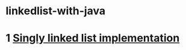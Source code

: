 # linkedlist-with-java

# 1 [Singly linked list implementation](https://github.com/shsarv/linkedlist-with-java/blob/master/implementation/SinglyLinkedList.java)
